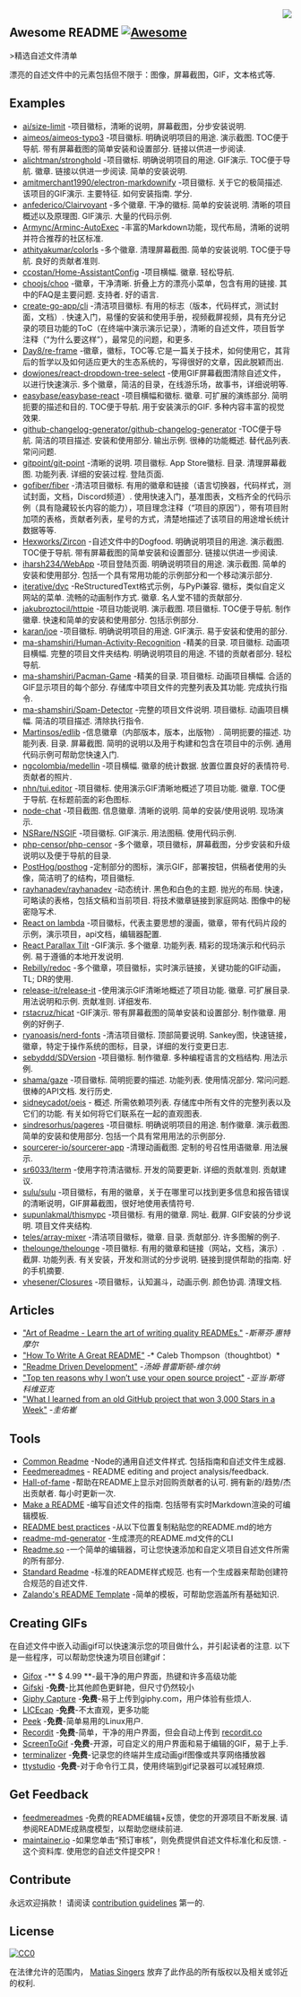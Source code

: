 <div class="github-widget" data-repo="matiassingers/awesome-readme"></div>
<script async src="https://pagead2.googlesyndication.com/pagead/js/adsbygoogle.js"></script><ins class="adsbygoogle" style="display:block" data-ad-client="ca-pub-6890694312814945" data-ad-slot="5473692530" data-ad-format="auto"  data-full-width-responsive="true"></ins><script>(adsbygoogle = window.adsbygoogle || []).push({});</script>
<img src="https://raw.githubusercontent.com/matiassingers/awesome-readme/master/icon.png" align="right" />

## Awesome README [![Awesome](https://cdn.rawgit.com/sindresorhus/awesome/d7305f38d29fed78fa85652e3a63e154dd8e8829/media/badge.svg)](https://github.com/sindresorhus/awesome#readme)
&gt;精选自述文件清单

漂亮的自述文件中的元素包括但不限于：图像，屏幕截图，GIF，文本格式等.

## Examples

- [ai/size-limit](https://github.com/ai/size-limit#readme) -项目徽标，清晰的说明，屏幕截图，分步安装说明.
- [aimeos/aimeos-typo3](https://github.com/aimeos/aimeos-typo3#readme)  -项目徽标. 明确说明项目的用途. 演示截图.  TOC便于导航. 带有屏幕截图的简单安装和设置部分. 链接以供进一步阅读.
- [alichtman/stronghold](https://github.com/alichtman/stronghold#readme)  -项目徽标. 明确说明项目的用途.  GIF演示.  TOC便于导航. 徽章. 链接以供进一步阅读. 简单的安装说明.
- [amitmerchant1990/electron-markdownify](https://github.com/amitmerchant1990/electron-markdownify#readme)  -项目徽标. 关于它的极简描述. 该项目的GIF演示. 主要特征. 如何安装指南. 学分.
- [anfederico/Clairvoyant](https://github.com/anfederico/Clairvoyant#readme)  -多个徽章. 干净的徽标. 简单的安装说明. 清晰的项目概述以及原理图.  GIF演示. 大量的代码示例.
- [Armync/Arminc-AutoExec](https://github.com/ArmynC/ArminC-AutoExec/#readme) -丰富的Markdown功能，现代布局，清晰的说明并符合推荐的社区标准.
- [athityakumar/colorls](https://github.com/athityakumar/colorls#readme)  -多个徽章. 清理屏幕截图. 简单的安装说明.  TOC便于导航. 良好的贡献者准则.
- [ccostan/Home-AssistantConfig](https://github.com/CCOSTAN/Home-AssistantConfig#readme)  -项目横幅. 徽章. 轻松导航.
- [choojs/choo](https://github.com/choojs/choo#readme)  -徽章，干净清晰. 折叠上方的漂亮小菜单，包含有用的链接. 其中的FAQ是主要问题. 支持者. 好的语言.
- [create-go-app/cli](https://github.com/create-go-app/cli#readme)  -清洁项目徽标. 有用的标志（版本，代码样式，测试封面，文档）. 快速入门，易懂的安装和使用手册，视频截屏视频，具有充分记录的项目功能的ToC（在终端中演示演示记录），清晰的自述文件，项目哲学注释（“为什么要这样”），最常见的问题，和更多.
- [Day8/re-frame](https://github.com/Day8/re-frame#readme) -徽章，徽标，TOC等.它是一篇关于技术，如何使用它，其背后的哲学以及如何适应更大的生态系统的，写得很好的文章，因此脱颖而出.
- [dowjones/react-dropdown-tree-select](https://github.com/dowjones/react-dropdown-tree-select#readme)  -使用GIF屏幕截图清除自述文件，以进行快速演示. 多个徽章，简洁的目录，在线游乐场，故事书，详细说明等.
- [easybase/easybase-react](https://github.com/easybase/easybase-react#readme)  -项目横幅和徽标. 徽章. 可扩展的演练部分. 简明扼要的描述和目的.  TOC便于导航. 用于安装演示的GIF. 多种内容丰富的视觉效果.
- [github-changelog-generator/github-changelog-generator](https://github.com/github-changelog-generator/github-changelog-generator#readme)  -TOC便于导航. 简洁的项目描述. 安装和使用部分. 输出示例. 很棒的功能概述. 替代品列表. 常问问题.
- [gitpoint/git-point](https://github.com/gitpoint/git-point#readme)  -清晰的说明. 项目徽标.  App Store徽标. 目录. 清理屏幕截图. 功能列表. 详细的安装过程. 登陆页面.
- [gofiber/fiber](https://github.com/gofiber/fiber#readme)  -清洁项目徽标. 有用的徽章和链接（语言切换器，代码样式，测试封面，文档，Discord频道）. 使用快速入门，基准图表，文档齐全的代码示例（具有隐藏较长内容的能力），项目理念注释（“项目的原因”），带有项目附加项的表格，贡献者列表，星号的方式，清楚地描述了该项目的用途增长统计数据等等.
- [Hexworks/Zircon](https://github.com/Hexworks/zircon#readme)  -自述文件中的Dogfood. 明确说明项目的用途. 演示截图.  TOC便于导航. 带有屏幕截图的简单安装和设置部分. 链接以供进一步阅读.
- [iharsh234/WebApp](https://github.com/iharsh234/WebApp#readme)  -项目登陆页面. 明确说明项目的用途. 演示截图. 简单的安装和使用部分. 包括一个具有常用功能的示例部分和一个移动演示部分.
- [iterative/dvc](https://github.com/iterative/dvc#readme)  -ReStructuredText格式示例，与PyPi兼容. 徽标，类似自定义网站的菜单. 流畅的动画制作方式. 徽章. 名人堂不错的贡献部分.
- [jakubroztocil/httpie](https://github.com/jakubroztocil/httpie#readme)  -项目功能说明. 演示截图. 项目徽标.  TOC便于导航. 制作徽章. 快速和简单的安装和使用部分. 包括示例部分.
- [karan/joe](https://github.com/karan/joe#readme)  -项目徽标. 明确说明项目的用途.  GIF演示. 易于安装和使用的部分.
- [ma-shamshiri/Human-Activity-Recognition](https://github.com/ma-shamshiri/Human-Activity-Recognition#readme)  -精美的目录. 项目徽标. 动画项目横幅. 完整的项目文件夹结构. 明确说明项目的用途. 不错的贡献者部分. 轻松导航.
- [ma-shamshiri/Pacman-Game](https://github.com/ma-shamshiri/Pacman-Game#readme)  -精美的目录. 项目徽标. 动画项目横幅. 合适的GIF显示项目的每个部分. 存储库中项目文件的完整列表及其功能. 完成执行指令.
- [ma-shamshiri/Spam-Detector](https://github.com/ma-shamshiri/Spam-Detector#readme)  -完整的项目文件说明. 项目徽标. 动画项目横幅. 简洁的项目描述. 清除执行指令.
- [Martinsos/edlib](https://github.com/Martinsos/edlib#readme)  -信息徽章（内部版本，版本，出版物）. 简明扼要的描述. 功能列表. 目录. 屏幕截图. 简明的说明以及用于构建和包含在项目中的示例. 通用代码示例可帮助您快速入门.
- [ngcolombia/medellin](https://github.com/ngcolombia/medellin#readme)  -项目横幅. 徽章的统计数据. 放置位置良好的表情符号. 贡献者的照片.
- [nhn/tui.editor](https://github.com/nhn/tui.editor#readme)  -项目徽标. 使用演示GIF清晰地概述了项目功能. 徽章.  TOC便于导航. 在标题前面的彩色图标.
- [node-chat](https://github.com/IgorAntun/node-chat#readme)  -项目截图. 信息徽章. 清晰的说明. 简单的安装/使用说明. 现场演示.
- [NSRare/NSGIF](https://github.com/NSRare/NSGIF#readme)  -项目徽标.  GIF演示. 用法图稿. 使用代码示例.
- [php-censor/php-censor](https://github.com/php-censor/php-censor#readme) -多个徽章，项目徽标，屏幕截图，分步安装和升级说明以及便于导航的目录.
- [PostHog/posthog](https://github.com/PostHog/posthog#readme) -定制部分的图标，演示GIF，部署按钮，供稿者使用的头像，简洁明了的结构，项目徽标.
- [rayhanadev/rayhanadev](https://github.com/rayhanadev/rayhanadev#readme)  -动态统计. 黑色和白色的主题. 抛光的布局. 快速，可略读的表格，包括文稿和当前项目. 将技术徽章链接到家庭网站. 图像中的秘密隐写术.
- [React on lambda](https://github.com/sultan99/react-on-lambda#readme) -项目徽标，代表主要思想的漫画，徽章，带有代码片段的示例，演示项目，api文档，编辑器配置.
- [React Parallax Tilt](https://github.com/mkosir/react-parallax-tilt#readme)  -GIF演示. 多个徽章. 功能列表. 精彩的现场演示和代码示例. 易于遵循的本地开发说明.
- [Rebilly/redoc](https://github.com/Redocly/redoc#readme) -多个徽章，项目徽标，实时演示链接，关键功能的GIF动画，TL; DR的使用.
- [release-it/release-it](https://github.com/release-it/release-it#readme)  -使用演示GIF清晰地概述了项目功能. 徽章. 可扩展目录. 用法说明和示例. 贡献准则. 详细发布.
- [rstacruz/hicat](https://github.com/rstacruz/hicat#readme)  -GIF演示. 带有屏幕截图的简单安装和设置部分. 制作徽章. 用例的好例子.
- [ryanoasis/nerd-fonts](https://github.com/ryanoasis/nerd-fonts#readme)  -清洁项目徽标. 顶部简要说明.  Sankey图，快速链接，徽章，特定于操作系统的图标，目录，详细的发行变更日志.
- [sebyddd/SDVersion](https://github.com/sebyddd/SDVersion#readme)  -项目徽标. 制作徽章. 多种编程语言的文档结构. 用法示例.
- [shama/gaze](https://github.com/shama/gaze#readme)  -项目徽标. 简明扼要的描述. 功能列表. 使用情况部分. 常问问题. 很棒的API文档. 发行历史.
- [sidneycadot/oeis](https://github.com/sidneycadot/oeis#readme)  - 概述. 所需依赖项列表. 存储库中所有文件的完整列表以及它们的功能. 有关如何将它们联系在一起的直观图表.
- [sindresorhus/pageres](https://github.com/sindresorhus/pageres#readme)  -项目徽标. 明确说明项目的用途. 制作徽章. 演示截图. 简单的安装和使用部分. 包括一个具有常用用法的示例部分.
- [sourcerer-io/sourcerer-app](https://github.com/sourcerer-io/sourcerer-app#readme)  -清理动画截图. 定制的号召性用语徽章. 用法展示.
- [sr6033/lterm](https://github.com/sr6033/lterm#readme)  -使用字符清洁徽标. 开发的简要更新. 详细的贡献准则. 贡献建议.
- [sulu/sulu](https://github.com/sulu/sulu#readme) -项目徽标，有用的徽章，关于在哪里可以找到更多信息和报告错误的清晰说明，GIF屏幕截图，很好地使用表情符号.
- [supunlakmal/thismypc](https://github.com/supunlakmal/thismypc#readme)  -项目徽标. 有用的徽章. 网址. 截屏.  GIF安装的分步说明. 项目文件夹结构.
- [teles/array-mixer](https://github.com/teles/array-mixer#readme)  -清洁项目徽标，徽章. 目录. 贡献部分. 许多图解的例子.
- [thelounge/thelounge](https://github.com/thelounge/thelounge#readme)  -项目徽标. 有用的徽章和链接（网站，文档，演示）. 截屏. 功能列表. 有关安装，开发和测试的分步说明. 链接到提供帮助的指南. 好的手机摘要.
- [vhesener/Closures](https://github.com/vhesener/Closures#readme)  -项目徽标，认知漏斗，动画示例. 颜色协调. 清理文档.

## Articles

- ["Art of Readme - Learn the art of writing quality READMEs."](https://github.com/noffle/art-of-readme#readme) -*斯蒂芬·惠特摩尔*
- ["How To Write A Great README"](https://thoughtbot.com/blog/how-to-write-a-great-readme) -* Caleb Thompson（thoughtbot）*
- ["Readme Driven Development"](https://tom.preston-werner.com/2010/08/23/readme-driven-development.html) -*汤姆·普雷斯顿-维尔纳*
- ["Top ten reasons why I won’t use your open source project"](https://changelog.com/posts/top-ten-reasons-why-i-wont-use-your-open-source-project) -*亚当·斯塔科维亚克*
- ["What I learned from an old GitHub project that won 3,000 Stars in a Week"](https://www.freecodecamp.org/news/what-i-learned-from-an-old-github-project-that-won-3-000-stars-in-a-week-628349a5ee14/) -*圭佑崔*

## Tools

- [Common Readme](https://github.com/noffle/common-readme#readme)  -Node的通用自述文件样式. 包括指南和自述文件生成器.
- [Feedmereadmes](https://github.com/lappleapple/feedmereadmes#readme) - README editing and project analysis/feedback.
- [Hall-of-fame](https://github.com/sourcerer-io/hall-of-fame#readme)  -帮助在README上显示对回购贡献者的认可. 拥有新的/趋势/杰出贡献者. 每小时更新一次.
- [Make a README](https://www.makeareadme.com/)  -编写自述文件的指南. 包括带有实时Markdown渲染的可编辑模板.
- [README best practices](https://github.com/jehna/readme-best-practices#readme) -从以下位置复制粘贴您的README.md的地方
- [readme-md-generator](https://github.com/kefranabg/readme-md-generator#readme) -生成漂亮的README.md文件的CLI
- [Readme.so](https://readme.so/) -一个简单的编辑器，可让您快速添加和自定义项目自述文件所需的所有部分.
- [Standard Readme](https://github.com/RichardLitt/standard-readme#readme)  -标准的README样式规范. 也有一个生成器来帮助创建符合规范的自述文件.
- [Zalando's README Template](https://github.com/zalando/zalando-howto-open-source/blob/master/READMEtemplate.md#readme) -简单的模板，可帮助您涵盖所有基础知识.

## Creating GIFs

在自述文件中嵌入动画gif可以快速演示您的项目做什么，并引起读者的注意. 以下是一些程序，可以帮助您快速为项目创建gif：

- [Gifox](https://gifox.io) -** $ 4.99 **-最干净的用户界面，热键和许多高级功能
- [Gifski](https://github.com/sindresorhus/Gifski#readme) -**免费**-比其他颜色更鲜艳，但尺寸仍然较小
- [Giphy Capture](https://giphy.com/apps/giphycapture) -**免费**-易于上传到giphy.com，用户体验有些烦人.
- [LICEcap](https://www.cockos.com/licecap/) -**免费**-不太直观，更多功能
- [Peek](https://github.com/phw/peek#readme) -**免费**-简单易用的Linux用户.
- [Recordit](https://recordit.co/) -**免费**-简单，干净的用户界面，但会自动上传到 [recordit.co](https://recordit.co/)
- [ScreenToGif](https://github.com/NickeManarin/ScreenToGif/) -**免费**-开源，可自定义的用户界面和易于编辑的GIF，易于上手.
- [terminalizer](https://github.com/faressoft/terminalizer) -**免费**-记录您的终端并生成动画gif图像或共享网络播放器
- [ttystudio](https://github.com/chjj/ttystudio#readme) -**免费**-对于命令行工具，使用终端到gif记录器可以减轻麻烦.

## Get Feedback

- [feedmereadmes](https://github.com/LappleApple/feedmereadmes#readme)  -免费的README编辑+反馈，使您的开源项目不断发展. 请参阅README成熟度模型，以帮助您继续前进.
- [maintainer.io](https://maintainer.io/) -如果您单击“预订审核”，则免费提供自述文件标准化和反馈.
 -这个资料库. 使用您的自述文件提交PR！

## Contribute

永远欢迎捐款！
请阅读 [contribution guidelines](https://github.com/matiassingers/awesome-readme/blob/master/contributing.md) 第一的.

## License

[![CC0](https://licensebuttons.net/p/zero/1.0/88x31.png)](https://creativecommons.org/publicdomain/zero/1.0/)

在法律允许的范围内， [Matias Singers](https://mts.io) 放弃了此作品的所有版权以及相关或邻近的权利.
